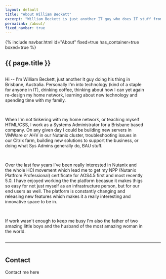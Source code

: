 ```yaml
---
layout: default
title: "About William Beckett"
excerpt: "William Beckett is just another IT guy who does IT stuff from Brisbane."
permalink: /about/
fixed_navbar: true
---
```


<div class="container">
  {% include navbar.html id="About" fixed=true has_container=true boxed=true %}
</div>

<section class="section">
  <div class="hero-body">
    <div class="container has-text-centered">
      <h1 class="title">
        {{ page.title }}
      </h1>
    </div>
  </div>
  <div class="container">
    <div class="columns is-centered">
      <div class="column is-9">
        <p>
          Hi -- I'm William Beckett, just another It guy doing his thing in Brisbane, Australia. Personally I'm into technology (kind of a staple for anyone in IT), drinking coffee, thinking about how I can yet again re-design my home network, learning about new technology and spending time with my family.
        </p>
        <br/>
        <p>
          When I'm not tinkering with my home network, or teaching myself HTML/CSS, I work as a Systems Administrator for a Brisbane based company. On any given day I could be building new servers in VMWare or AHV in our Nutanix cluster, troubleshooting issues in our Citrix farm, building new solutions to support the business, or doing what Sys Admins generally do, BAU stuff.
        </p>
        <br/>
        <p>
          Over the last few years I've been really interested in Nutanix and the whole HCI movement which lead me to get my NPP (Nutanix Platfrom Professional) certificate for AOS4.5 first and most recently 5.0. I have enjoyed working the the platform becasue it makes thigs so easy for not just myself as an infrastructure person, but for our end users as well. The platform is constantly changing and releasing new features which makes it a really interesting and innovative space to be in.
        </p>
        <br/>
        <p>
          If work wasn't enough to keep me busy I'm also the father of two amazing little boys and the husband of the most amazing woman in the world.
        </p>
      </div>
      <div class="column is-3">
        <figure>
            <img src="/images/npp-badge-lq.png" data-src="/images/npp-badge.png" alt="NPP Badge" class="lazyload blur-up" width="150" height="181">
        </figure>
      </div>
    </div>
  </div>
  <hr>
    <div class="columns is-centered">
      <div class="column is-9">
        <h1>Contact</h1>
        <p>
          Contact me here
        </p>
      </div>
    </div>
  </div>
</section>
